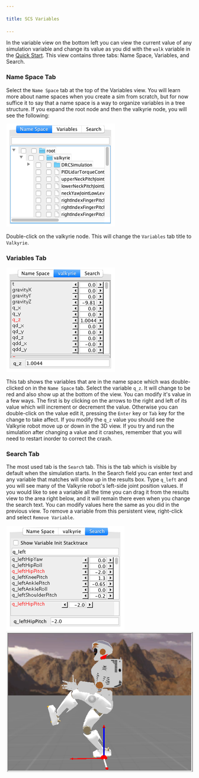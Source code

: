 ```yaml
---

title: SCS Variables

---
```


In the variable view on the bottom left you can view the current value of any simulation variable and change its value as you did with the `walk` variable in the [Quick Start].  This view contains three tabs: Name Space, Variables, and Search.

### Name Space Tab

Select the `Name Space` tab at the top of the Variables view.  You will learn more about name spaces when you create a sim from scratch, but for now suffice it to say that a name space is a way to organize variables in a tree structure.  If you expand the root node and then the valkyrie node, you will see the following:

![NameSpaceView](/resources/images/scs-tutorials/svsVariablesNameSpace.png)

Double-click on the valkyrie node.  This will change the `Variables` tab title to `Valkyrie`.

### Variables Tab

![VariableView](/resources/images/scs-tutorials/svsVariablesVariableSpace.png)

This tab shows the variables that are in the name space which was double-clicked on in the `Name Space` tab.  Select the variable `q_z`.  It will change to be red and also show up at the bottom of the view.  You can modify it's value in a few ways.  The first is by clicking on the arrows to the right and left of its value which will increment or decrement the value.  Otherwise you can double-click on the value edit it, pressing the `Enter` key or `Tab` key for the change to take affect.  If you modify the `q_z` value you should see the Valkyrie robot move up or down in the 3D view.  If you try and run the simulation after changing a value and it crashes, remember that you will need to restart inorder to correct the crash.

### Search Tab

The most used tab is the `Search` tab.  This is the tab which is visible by default when the simulation starts.  In the Search field you can enter text and any variable that  matches will show up in the results box.  Type `q_left` and you will see many of the Valkyrie robot's left-side joint position values.  If you would like to see a variable all the time you can drag it from the results view to the area right below, and it will remain there even when you change the search text.  You can modify values here the same as you did in the previous view.  To remove a variable from this persistent view, right-click and select `Remove Variable`.

![SearchView](/resources/images/scs-tutorials/svsVariablesSearchSpace.png) ![LeftHipPitchView](/resources/images/scs-tutorials/scsLeftHipPitchChanged.png)

[Quick Start]: /documentation/00-quickstart/00-quickstart/#walk
